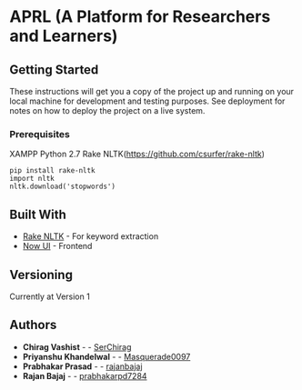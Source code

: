 # APRL (A Platform for Researchers and Learners)

## Getting Started

These instructions will get you a copy of the project up and running on your local machine for development and testing purposes. See deployment for notes on how to deploy the project on a live system.

### Prerequisites

XAMPP
Python 2.7
Rake NLTK(https://github.com/csurfer/rake-nltk)


```
pip install rake-nltk
import nltk
nltk.download('stopwords')
```


## Built With

* [Rake NLTK](https://github.com/csurfer/rake-nltk) - For keyword extraction
* [Now UI](https://www.creative-tim.com/product/now-ui-kit-pro) - Frontend

## Versioning

Currently at Version 1

## Authors

* **Chirag Vashist** -  - [SerChirag](https://github.com/SerChirag)
* **Priyanshu Khandelwal** -  - [Masquerade0097](https://github.com/Masquerade0097)
* **Prabhakar Prasad** -  - [rajanbajaj](https://github.com/rajanbajaj)
* **Rajan Bajaj** -  - [prabhakarpd7284](https://github.com/prabhakarpd7284)




